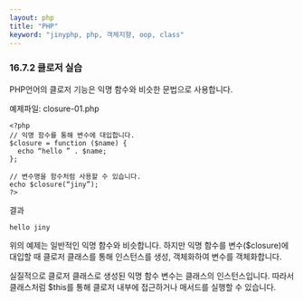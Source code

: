 ```yaml
---
layout: php
title: "PHP"
keyword: "jinyphp, php, 객체지향, oop, class"
---
```

### 16.7.2 클로저 실습
PHP언어의 클로저 기능은 익명 함수와 비슷한 문법으로 사용합니다.  

예제파일: closure-01.php
```
<?php
// 익명 함수를 통해 변수에 대입합니다. 
$closure = function ($name) {
  echo “hello ” . $name;
};

// 변수명을 함수처럼 사용할 수 있습니다.
echo $closure(“jiny”);
?>
```

결과
```
hello jiny
```

위의 예제는 일반적인 익명 함수와 비슷합니다. 하지만 익명 함수를 변수($closure)에 대입할 때 클로저 클래스를 통해 인스턴스를 생성, 객체화하여 변수를 객체화합니다.  

실질적으로 클로저 클래스로 생성된 익명 함수 변수는 클래스의 인스턴스입니다. 따라서 클래스처럼 $this를 통해 클로저 내부에 접근하거나 매서드를 실행할 수 있습니다.  

<br><br>